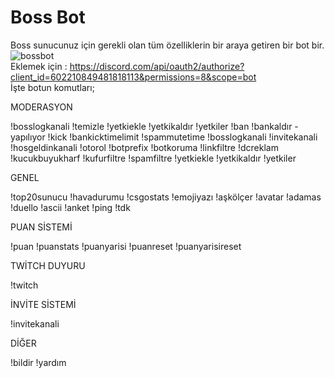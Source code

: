 # Boss Bot
Boss sunucunuz için gerekli olan tüm özelliklerin bir araya getiren bir bot bir.  
![bossbot](https://user-images.githubusercontent.com/44214206/159145998-afb7115b-eb5c-402b-be7f-7aa77e20013c.png)  
Eklemek için : https://discord.com/api/oauth2/authorize?client_id=602210849481818113&permissions=8&scope=bot  
İşte botun komutları;  

MODERASYON  

!bosslogkanali
!temizle
!yetkiekle
!yetkikaldır
!yetkiler
!ban
!bankaldır -yapılıyor
!kick
!bankicktimelimit
!spammutetime
!bosslogkanali
!invitekanali
!hosgeldinkanali
!otorol
!botprefix
!botkoruma
!linkfiltre
!dcreklam
!kucukbuyukharf
!kufurfiltre
!spamfiltre
!yetkiekle
!yetkikaldır
!yetkiler

GENEL  

!top20sunucu
!havadurumu
!csgostats
!emojiyazı
!aşkölçer
!avatar
!adamas
!duello
!ascii
!anket
!ping
!tdk

PUAN SİSTEMİ  

!puan
!puanstats
!puanyarisi
!puanreset
!puanyarisireset

TWİTCH DUYURU  

!twitch

İNVİTE SİSTEMİ  

!invitekanali

DİĞER  

!bildir
!yardım
